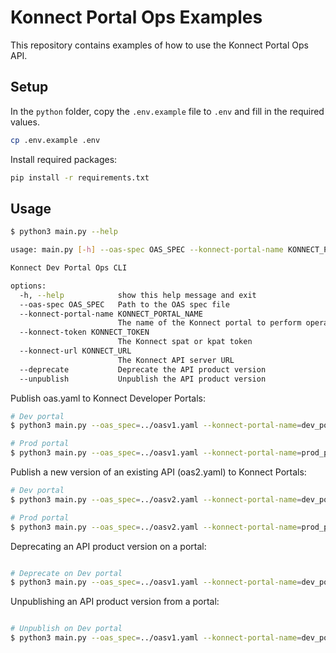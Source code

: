 # Konnect Portal Ops Examples

This repository contains examples of how to use the Konnect Portal Ops API.

## Setup

In the `python` folder, copy the `.env.example` file to `.env` and fill in the required values.

```bash
cp .env.example .env
```

Install required packages:

```bash
pip install -r requirements.txt
```

## Usage

```bash
$ python3 main.py --help

usage: main.py [-h] --oas-spec OAS_SPEC --konnect-portal-name KONNECT_PORTAL_NAME [--konnect-token KONNECT_TOKEN] [--konnect-url KONNECT_URL] [--deprecate] [--unpublish]

Konnect Dev Portal Ops CLI

options:
  -h, --help            show this help message and exit
  --oas-spec OAS_SPEC   Path to the OAS spec file
  --konnect-portal-name KONNECT_PORTAL_NAME
                        The name of the Konnect portal to perform operations on
  --konnect-token KONNECT_TOKEN
                        The Konnect spat or kpat token
  --konnect-url KONNECT_URL
                        The Konnect API server URL
  --deprecate           Deprecate the API product version
  --unpublish           Unpublish the API product version
```

Publish oas.yaml to Konnect Developer Portals:

```bash
# Dev portal
$ python3 main.py --oas_spec=../oasv1.yaml --konnect-portal-name=dev_portal

# Prod portal
$ python3 main.py --oas_spec=../oasv1.yaml --konnect-portal-name=prod_portal
```

Publish a new version of an existing API (oas2.yaml) to Konnect Portals:

```bash
# Dev portal
$ python3 main.py --oas_spec=../oasv2.yaml --konnect-portal-name=dev_portal

# Prod portal
$ python3 main.py --oas_spec=../oasv2.yaml --konnect-portal-name=prod_portal
```

Deprecating an API product version on a portal:

```bash

# Deprecate on Dev portal
$ python3 main.py --oas_spec=../oasv1.yaml --konnect-portal-name=dev_portal --deprecate
```

Unpublishing an API product version from a portal:

```bash

# Unpublish on Dev portal
$ python3 main.py --oas_spec=../oasv1.yaml --konnect-portal-name=dev_portal --unpublish
```
